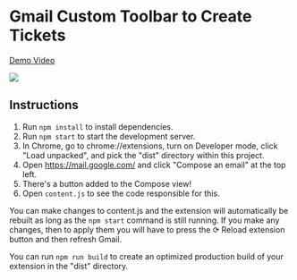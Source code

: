 # Gmail Custom Toolbar to Create Tickets

[Demo Video](https://www.loom.com/share/0c58d2b7bc1348d0bcd9c22993284b98?sid=e2b9ef4f-8289-4d7c-b124-a1b1e7db43bc)

![](/custom-toolbar-gmail/assets/toggle_demo.gif)

## Instructions

1. Run `npm install` to install dependencies.
2. Run `npm start` to start the development server.
3. In Chrome, go to chrome://extensions, turn on Developer mode, click "Load unpacked", and pick the "dist" directory within this project.
4. Open https://mail.google.com/ and click "Compose an email" at the top left.
5. There's a button added to the Compose view!
6. Open `content.js` to see the code responsible for this.

You can make changes to content.js and the extension will automatically be rebuilt as long as the `npm start` command is still running. If you make any changes, then to apply them you will have to press the ⟳ Reload extension button and then refresh Gmail.

You can run `npm run build` to create an optimized production build of your extension in the "dist" directory.
